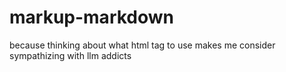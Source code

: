 # markup-markdown
because thinking about what html tag to use makes me consider sympathizing with llm addicts
